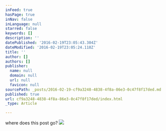 ```yaml
---
inFeed: true
hasPage: true
inNav: false
inLanguage: null
starred: false
keywords: []
description: ''
datePublished: '2016-02-19T23:05:43.304Z'
dateModified: '2016-02-19T23:05:24.118Z'
title: ''
author: []
authors: []
publisher:
  name: null
  domain: null
  url: null
  favicon: null
sourcePath: _posts/2016-02-19-cf9a3248-4838-4f8a-86e3-0c47f8f17ded.md
published: true
url: cf9a3248-4838-4f8a-86e3-0c47f8f17ded/index.html
_type: Article

---
```

where does this post go?
![](https://the-grid-user-content.s3-us-west-2.amazonaws.com/558c9cf1-6bf4-4917-8e02-b89adde703d5.png)